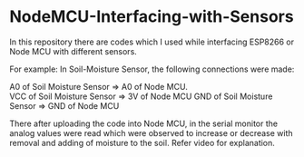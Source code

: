# NodeMCU-Interfacing-with-Sensors

In this repository there are codes which I used while interfacing ESP8266 or Node MCU with different sensors. 

For example:
In Soil-Moisture Sensor, the following connections were made:

A0 of Soil Moisture Sensor => A0 of Node MCU.       
VCC of Soil Moisture Sensor => 3V of Node MCU
GND of Soil Moisture Sensor => GND of Node MCU

There after uploading the code into Node MCU, in the serial monitor the analog values were read which were observed to increase or decrease with removal and adding of moisture to the soil.
Refer video for explanation.
